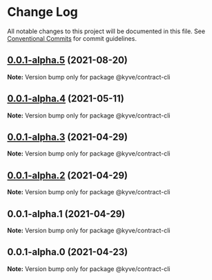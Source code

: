 # Change Log

All notable changes to this project will be documented in this file.
See [Conventional Commits](https://conventionalcommits.org) for commit guidelines.

## [0.0.1-alpha.5](https://github.com/KYVENetwork/kyve/compare/@kyve/contract-cli@0.0.1-alpha.4...@kyve/contract-cli@0.0.1-alpha.5) (2021-08-20)

**Note:** Version bump only for package @kyve/contract-cli





## [0.0.1-alpha.4](https://github.com/KYVENetwork/kyve/compare/@kyve/contract-cli@0.0.1-alpha.3...@kyve/contract-cli@0.0.1-alpha.4) (2021-05-11)

**Note:** Version bump only for package @kyve/contract-cli





## [0.0.1-alpha.3](https://github.com/KYVENetwork/kyve/compare/@kyve/contract-cli@0.0.1-alpha.2...@kyve/contract-cli@0.0.1-alpha.3) (2021-04-29)

**Note:** Version bump only for package @kyve/contract-cli

## [0.0.1-alpha.2](https://github.com/KYVENetwork/kyve/compare/@kyve/contract-cli@0.0.1-alpha.1...@kyve/contract-cli@0.0.1-alpha.2) (2021-04-29)

**Note:** Version bump only for package @kyve/contract-cli

## 0.0.1-alpha.1 (2021-04-29)

**Note:** Version bump only for package @kyve/contract-cli

## 0.0.1-alpha.0 (2021-04-23)

**Note:** Version bump only for package @kyve/contract-cli
